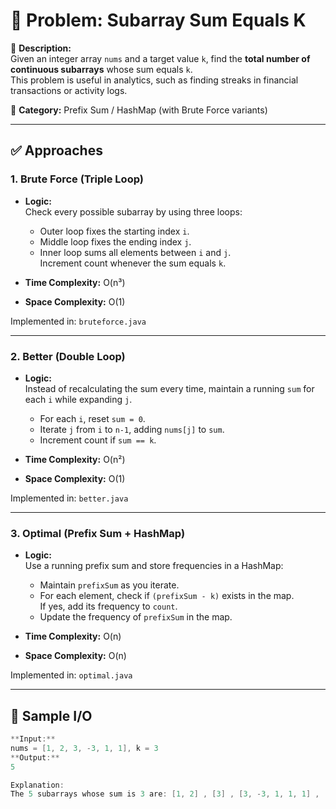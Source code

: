 # 🧩 Problem: Subarray Sum Equals K

📄 **Description:**  
Given an integer array `nums` and a target value `k`, find the **total number of continuous subarrays** whose sum equals `k`.  
This problem is useful in analytics, such as finding streaks in financial transactions or activity logs.

🧠 **Category:** Prefix Sum / HashMap (with Brute Force variants)

---

## ✅ Approaches

### 1. Brute Force (Triple Loop)

- **Logic:**  
  Check every possible subarray by using three loops:

  - Outer loop fixes the starting index `i`.
  - Middle loop fixes the ending index `j`.
  - Inner loop sums all elements between `i` and `j`.  
    Increment count whenever the sum equals `k`.

- **Time Complexity:** O(n³)
- **Space Complexity:** O(1)

Implemented in: `bruteforce.java`

---

### 2. Better (Double Loop)

- **Logic:**  
  Instead of recalculating the sum every time, maintain a running `sum` for each `i` while expanding `j`.

  - For each `i`, reset `sum = 0`.
  - Iterate `j` from `i` to `n-1`, adding `nums[j]` to `sum`.
  - Increment count if `sum == k`.

- **Time Complexity:** O(n²)
- **Space Complexity:** O(1)

Implemented in: `better.java`

---

### 3. Optimal (Prefix Sum + HashMap)

- **Logic:**  
  Use a running prefix sum and store frequencies in a HashMap:

  - Maintain `prefixSum` as you iterate.
  - For each element, check if `(prefixSum - k)` exists in the map.  
    If yes, add its frequency to `count`.
  - Update the frequency of `prefixSum` in the map.

- **Time Complexity:** O(n)
- **Space Complexity:** O(n)

Implemented in: `optimal.java`

---

## 📌 Sample I/O

```java
**Input:**
nums = [1, 2, 3, -3, 1, 1], k = 3
**Output:**
5

Explanation:
The 5 subarrays whose sum is 3 are: [1, 2] , [3] , [3, -3, 1, 1, 1] , [1, 1, 1] , [2, 3, -3, 1]
```
